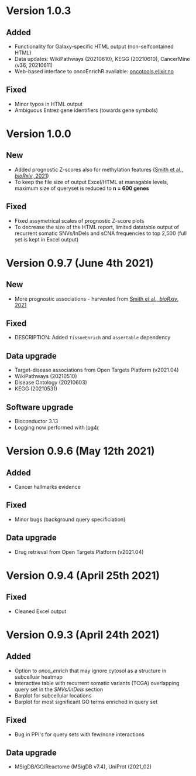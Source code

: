 # Version 1.0.3

## Added

* Functionality for Galaxy-specific HTML output (non-selfcontained HTML)
* Data updates: WikiPathways (20210610), KEGG (20210610), CancerMine (v36, 20210611)
* Web-based interface to oncoEnrichR available: [oncotools.elixir.no](https://oncotools.elixir.no)

## Fixed

* Minor typos in HTML output
* Ambiguous Entrez gene identifiers (towards gene symbols)

# Version 1.0.0

## New

* Added prognostic Z-scores also for methylation features ([Smith et al., _bioRxiv_, 2021](https://www.biorxiv.org/content/10.1101/2021.06.01.446243v1))
* To keep the file size of output Excel/HTML at managable levels, maximum size of queryset is reduced to **n = 600 genes**

## Fixed

* Fixed assymetrical scales of prognostic Z-score plots
* To decrease the size of the HTML report, limited datatable output of recurrent somatic SNVs/InDels and sCNA frequencies to top 2,500 (full set is kept in Excel output)

# Version 0.9.7 (June 4th 2021) 

## New

* More prognostic associations - harvested from [Smith et al., _bioRxiv_, 2021](https://www.biorxiv.org/content/10.1101/2021.06.01.446243v1)

## Fixed

* DESCRIPTION: Added `TissueEnrich` and `assertable` dependency

## Data upgrade

* Target-disease associations from Open Targets Platform (v2021.04)
* WikiPathways (20210510)
* Disease Ontology (20210603)
* KEGG (20210531)

## Software upgrade

* Bioconductor 3.13
* Logging now performed with [log4r](https://github.com/johnmyleswhite/log4r)

# Version 0.9.6 (May 12th 2021) 

## Added

* Cancer hallmarks evidence

## Fixed

* Minor bugs (background query specificiation)

## Data upgrade

* Drug retrieval from Open Targets Platform (v2021.04)

# Version 0.9.4 (April 25th 2021)

##  Fixed 

* Cleaned Excel output

# Version 0.9.3 (April 24th 2021)

## Added

* Option to _onco_enrich_ that may ignore cytosol as a structure in subcelluar heatmap
* Interactive table with recurrent somatic variants (TCGA) overlapping query set in the _SNVs/InDels_ section
* Barplot for subcellular locations
* Barplot for most significant GO terms enriched in query set

## Fixed

* Bug in PPI's for query sets with few/none interactions

## Data upgrade

* MSigDB/GO/Reactome (MSigDB v7.4), UniProt (2021_02)
